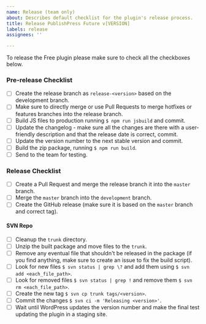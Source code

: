 ```yaml
---
name: Release (team only)
about: Describes default checklist for the plugin's release process.
title: Release PublishPress Future v[VERSION]
labels: release
assignees: ''

---
```


To release the Free plugin please make sure to check all the checkboxes below.

### Pre-release Checklist

- [ ] Create the release branch as `release-<version>` based on the development branch.
- [ ] Make sure to directly merge or use Pull Requests to merge hotfixes or features branches into the release branch.
- [ ] Build JS files to production running `$ npm run jsbuild` and commit.
- [ ] Update the changelog - make sure all the changes are there with a user-friendly description and that the release date is correct, commit.
- [ ] Update the version number to the next stable version and commit.
- [ ] Build the zip package, running `$ npm run build`.
- [ ] Send to the team for testing.

### Release Checklist

- [ ] Create a Pull Request and merge the release branch it into the `master` branch.
- [ ] Merge the `master` branch into the `development` branch.
- [ ] Create the GitHub release (make sure it is based on the `master` branch and correct tag).

#### SVN Repo
- [ ] Cleanup the `trunk` directory.
- [ ] Unzip the built package and move files to the `trunk`.
- [ ] Remove any eventual file that shouldn't be released in the package (if you find anything, make sure to create an issue to fix the build script).
- [ ] Look for new files `$ svn status | grep \?` and add them using `$ svn add <each_file_path>`.
- [ ] Look for removed files `$ svn status | grep !` and remove them `$ svn rm <each_file_path>`.
- [ ] Create the new tag `$ svn cp trunk tags/<version>`.
- [ ] Commit the changes `$ svn ci -m 'Releasing <version>'`.
- [ ] Wait until WordPress updates the version number and make the final test updating the plugin in a staging site.
